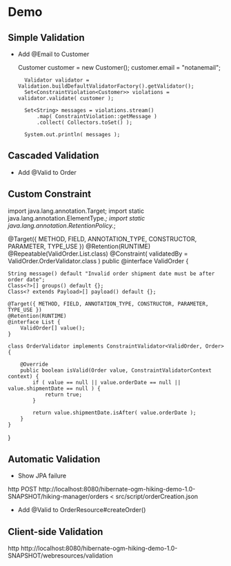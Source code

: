 # Demo

## Simple Validation
* Add @Email to Customer

    Customer customer = new Customer();
		customer.email = "notanemail";

		Validator validator = Validation.buildDefaultValidatorFactory().getValidator();
		Set<ConstraintViolation<Customer>> violations = validator.validate( customer );

		Set<String> messages = violations.stream()
			.map( ConstraintViolation::getMessage )
			.collect( Collectors.toSet() );

		System.out.println( messages );

## Cascaded Validation

* Add @Valid to Order

## Custom Constraint

import java.lang.annotation.Target;
import static java.lang.annotation.ElementType.*;
import static java.lang.annotation.RetentionPolicy.*;

@Target({ METHOD, FIELD, ANNOTATION_TYPE, CONSTRUCTOR, PARAMETER, TYPE_USE })
@Retention(RUNTIME)
@Repeatable(ValidOrder.List.class)
@Constraint( validatedBy = ValidOrder.OrderValidator.class )
public @interface ValidOrder {

	String message() default "Invalid order shipment date must be after order date";
	Class<?>[] groups() default {};
	Class<? extends Payload>[] payload() default {};

	@Target({ METHOD, FIELD, ANNOTATION_TYPE, CONSTRUCTOR, PARAMETER, TYPE_USE })
	@Retention(RUNTIME)
	@interface List {
		ValidOrder[] value();
	}

	class OrderValidator implements ConstraintValidator<ValidOrder, Order> {

		@Override
		public boolean isValid(Order value, ConstraintValidatorContext context) {
			if ( value == null || value.orderDate == null || value.shipmentDate == null ) {
				return true;
			}

			return value.shipmentDate.isAfter( value.orderDate );
		}
	}
}

## Automatic Validation

* Show JPA failure

http POST http://localhost:8080/hibernate-ogm-hiking-demo-1.0-SNAPSHOT/hiking-manager/orders < src/script/orderCreation.json

* Add @Valid to OrderResource#createOrder()

## Client-side Validation

http http://localhost:8080/hibernate-ogm-hiking-demo-1.0-SNAPSHOT/webresources/validation
